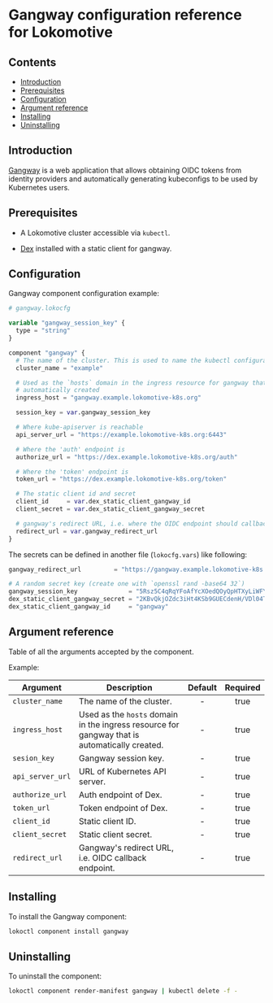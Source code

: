 # Gangway configuration reference for Lokomotive

## Contents

* [Introduction](#introduction)
* [Prerequisites](#prerequisites)
* [Configuration](#configuration)
* [Argument reference](#argument-reference)
* [Installing](#installing)
* [Uninstalling](#uninstalling)

## Introduction

[Gangway](https://github.com/heptiolabs/gangway) is a web application that allows obtaining OIDC
tokens from identity providers and automatically generating kubeconfigs to be used by Kubernetes
users.

## Prerequisites

* A Lokomotive cluster accessible via `kubectl`.

* [Dex](dex.md) installed with a static client for gangway.

## Configuration

Gangway component configuration example:

```tf
# gangway.lokocfg

variable "gangway_session_key" {
  type = "string"
}

component "gangway" {
  # The name of the cluster. This is used to name the kubectl configuration context.
  cluster_name = "example"

  # Used as the `hosts` domain in the ingress resource for gangway that is
  # automatically created
  ingress_host = "gangway.example.lokomotive-k8s.org"

  session_key = var.gangway_session_key

  # Where kube-apiserver is reachable
  api_server_url = "https://example.lokomotive-k8s.org:6443"

  # Where the 'auth' endpoint is
  authorize_url = "https://dex.example.lokomotive-k8s.org/auth"

  # Where the 'token' endpoint is
  token_url = "https://dex.example.lokomotive-k8s.org/token"

  # The static client id and secret
  client_id     = var.dex_static_client_gangway_id
  client_secret = var.dex_static_client_gangway_secret

  # gangway's redirect URL, i.e. where the OIDC endpoint should callback to
  redirect_url = var.gangway_redirect_url
}
```

The secrets can be defined in another file (`lokocfg.vars`) like following:

```tf
gangway_redirect_url         = "https://gangway.example.lokomotive-k8s.org/callback"

# A random secret key (create one with `openssl rand -base64 32`)
gangway_session_key              = "5Rsz5C4qRqYFoAfYcXOedQOyQpHTXyLiWFYvtjwjtm0="
dex_static_client_gangway_secret = "2KBvQkjOZdc3iHt4KSb9GUECdenH/VDl04TwMdSyPcs="
dex_static_client_gangway_id     = "gangway"
```
## Argument reference

Table of all the arguments accepted by the component.

Example:

| Argument         | Description                                                                                   | Default | Required |
|------------------|-----------------------------------------------------------------------------------------------|:-------:|:--------:|
| `cluster_name`   | The name of the cluster.                                                                      | -       | true     |
| `ingress_host`   | Used as the `hosts` domain in the ingress resource for gangway that is automatically created. | -       | true     |
| `sesion_key`     | Gangway session key.                                                                          | -       | true     |
| `api_server_url` | URL of Kubernetes API server.                                                                 | -       | true     |
| `authorize_url`  | Auth endpoint of Dex.                                                                         | -       | true     |
| `token_url`      | Token endpoint of Dex.                                                                        | -       | true     |
| `client_id`      | Static client ID.                                                                             | -       | true     |
| `client_secret`  | Static client secret.                                                                         | -       | true     |
| `redirect_url`   | Gangway's redirect URL, i.e. OIDC callback endpoint.                                          | -       | true     |

## Installing

To install the Gangway component:

```bash
lokoctl component install gangway
```
## Uninstalling

To uninstall the component:

```bash
lokoctl component render-manifest gangway | kubectl delete -f -
```

